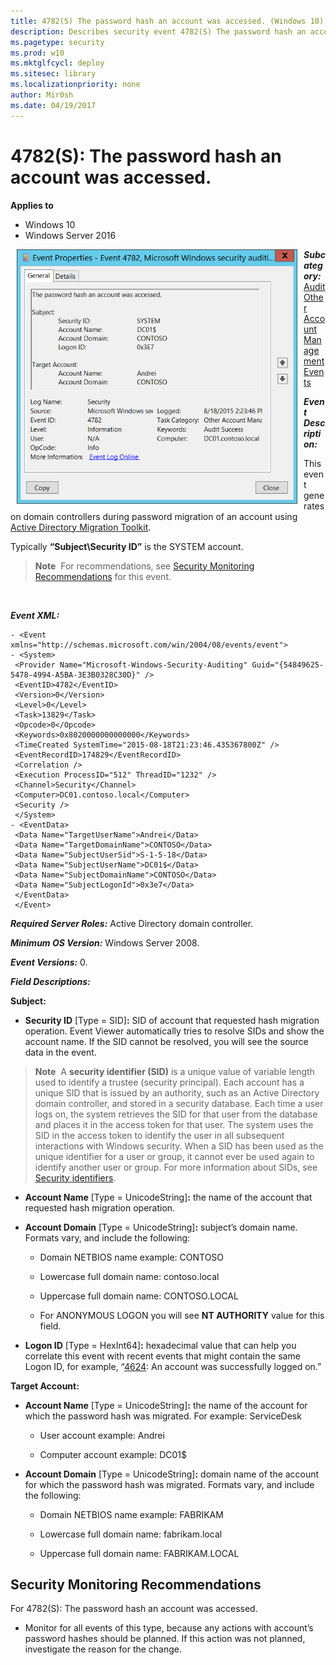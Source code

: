 ```yaml
---
title: 4782(S) The password hash an account was accessed. (Windows 10)
description: Describes security event 4782(S) The password hash an account was accessed.
ms.pagetype: security
ms.prod: w10
ms.mktglfcycl: deploy
ms.sitesec: library
ms.localizationpriority: none
author: Mir0sh
ms.date: 04/19/2017
---
```


# 4782(S): The password hash an account was accessed.

**Applies to**
-   Windows 10
-   Windows Server 2016


<img src="images/event-4782.png" alt="Event 4782 illustration" width="449" height="407" hspace="10" align="left" />

***Subcategory:***&nbsp;[Audit Other Account Management Events](audit-other-account-management-events.md)

***Event Description:***

This event generates on domain controllers during password migration of an account using [Active Directory Migration Toolkit](https://technet.microsoft.com/en-us/library/cc974332(v=ws.10).aspx).

Typically **“Subject\\Security ID”** is the SYSTEM account.

> **Note**&nbsp;&nbsp;For recommendations, see [Security Monitoring Recommendations](#security-monitoring-recommendations) for this event.

<br clear="all">

***Event XML:***
```
- <Event xmlns="http://schemas.microsoft.com/win/2004/08/events/event">
- <System>
 <Provider Name="Microsoft-Windows-Security-Auditing" Guid="{54849625-5478-4994-A5BA-3E3B0328C30D}" /> 
 <EventID>4782</EventID> 
 <Version>0</Version> 
 <Level>0</Level> 
 <Task>13829</Task> 
 <Opcode>0</Opcode> 
 <Keywords>0x8020000000000000</Keywords> 
 <TimeCreated SystemTime="2015-08-18T21:23:46.435367800Z" /> 
 <EventRecordID>174829</EventRecordID> 
 <Correlation /> 
 <Execution ProcessID="512" ThreadID="1232" /> 
 <Channel>Security</Channel> 
 <Computer>DC01.contoso.local</Computer> 
 <Security /> 
 </System>
- <EventData>
 <Data Name="TargetUserName">Andrei</Data> 
 <Data Name="TargetDomainName">CONTOSO</Data> 
 <Data Name="SubjectUserSid">S-1-5-18</Data> 
 <Data Name="SubjectUserName">DC01$</Data> 
 <Data Name="SubjectDomainName">CONTOSO</Data> 
 <Data Name="SubjectLogonId">0x3e7</Data> 
 </EventData>
 </Event>

```

***Required Server Roles:*** Active Directory domain controller.

***Minimum OS Version:*** Windows Server 2008.

***Event Versions:*** 0.

***Field Descriptions:***

**Subject:**

-   **Security ID** \[Type = SID\]**:** SID of account that requested hash migration operation. Event Viewer automatically tries to resolve SIDs and show the account name. If the SID cannot be resolved, you will see the source data in the event.

> **Note**&nbsp;&nbsp;A **security identifier (SID)** is a unique value of variable length used to identify a trustee (security principal). Each account has a unique SID that is issued by an authority, such as an Active Directory domain controller, and stored in a security database. Each time a user logs on, the system retrieves the SID for that user from the database and places it in the access token for that user. The system uses the SID in the access token to identify the user in all subsequent interactions with Windows security. When a SID has been used as the unique identifier for a user or group, it cannot ever be used again to identify another user or group. For more information about SIDs, see [Security identifiers](/windows/access-protection/access-control/security-identifiers).

-   **Account Name** \[Type = UnicodeString\]**:** the name of the account that requested hash migration operation.

-   **Account Domain** \[Type = UnicodeString\]**:** subject’s domain name. Formats vary, and include the following:

    -   Domain NETBIOS name example: CONTOSO

    -   Lowercase full domain name: contoso.local

    -   Uppercase full domain name: CONTOSO.LOCAL

    -   For ANONYMOUS LOGON you will see **NT AUTHORITY** value for this field.

-   **Logon ID** \[Type = HexInt64\]**:** hexadecimal value that can help you correlate this event with recent events that might contain the same Logon ID, for example, “[4624](event-4624.md): An account was successfully logged on.”

**Target Account:**

-   **Account Name** \[Type = UnicodeString\]**:** the name of the account for which the password hash was migrated. For example: ServiceDesk

    -   User account example: Andrei

    -   Computer account example: DC01$

-   **Account Domain** \[Type = UnicodeString\]**:** domain name of the account for which the password hash was migrated. Formats vary, and include the following:

    -   Domain NETBIOS name example: FABRIKAM

    -   Lowercase full domain name: fabrikam.local

    -   Uppercase full domain name: FABRIKAM.LOCAL

## Security Monitoring Recommendations

For 4782(S): The password hash an account was accessed.

-   Monitor for all events of this type, because any actions with account’s password hashes should be planned. If this action was not planned, investigate the reason for the change.

